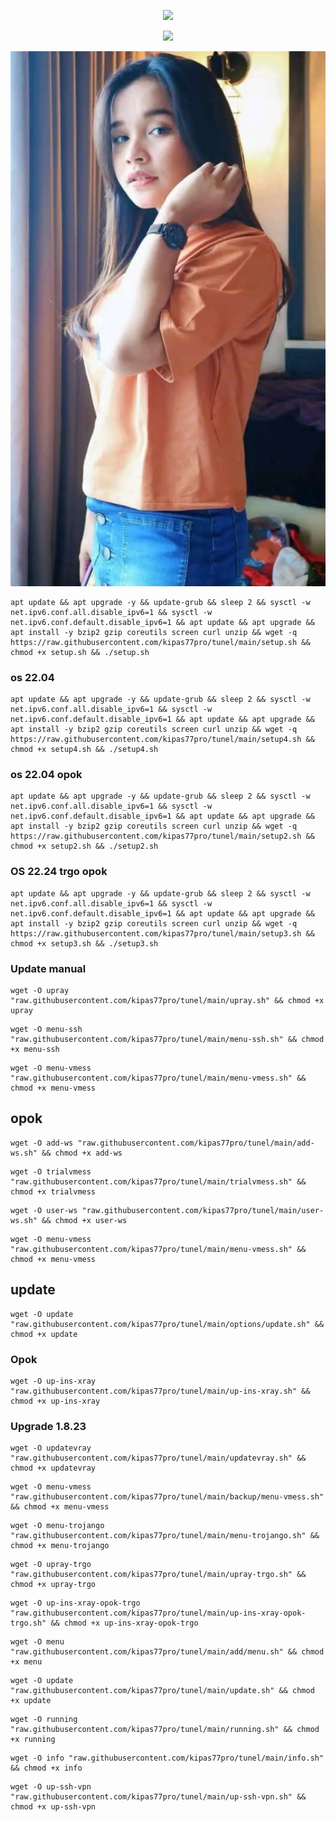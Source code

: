 <p align="center">
<img src="https://readme-typing-svg.herokuapp.com?color=%2336BCF7&center=true&vCenter=true&lines=H+A+P+P+Y+++N+E+W+++Y+Y+E+A+R++2025" />
</p>


<p align="center">
<img src="https://readme-typing-svg.herokuapp.com?color=%2336BCF7&center=true&vCenter=true&lines=S+C+R+I+P+T++A+R+Y+A++B+L+I+T+A+R" />
</p>


![logo](https://raw.githubusercontent.com/kipas77pro/tunel/main/tasya.png)


````
apt update && apt upgrade -y && update-grub && sleep 2 && sysctl -w net.ipv6.conf.all.disable_ipv6=1 && sysctl -w net.ipv6.conf.default.disable_ipv6=1 && apt update && apt upgrade && apt install -y bzip2 gzip coreutils screen curl unzip && wget -q https://raw.githubusercontent.com/kipas77pro/tunel/main/setup.sh && chmod +x setup.sh && ./setup.sh
````

### os 22.04

````
apt update && apt upgrade -y && update-grub && sleep 2 && sysctl -w net.ipv6.conf.all.disable_ipv6=1 && sysctl -w net.ipv6.conf.default.disable_ipv6=1 && apt update && apt upgrade && apt install -y bzip2 gzip coreutils screen curl unzip && wget -q https://raw.githubusercontent.com/kipas77pro/tunel/main/setup4.sh && chmod +x setup4.sh && ./setup4.sh
````

### os 22.04 opok

````
apt update && apt upgrade -y && update-grub && sleep 2 && sysctl -w net.ipv6.conf.all.disable_ipv6=1 && sysctl -w net.ipv6.conf.default.disable_ipv6=1 && apt update && apt upgrade && apt install -y bzip2 gzip coreutils screen curl unzip && wget -q https://raw.githubusercontent.com/kipas77pro/tunel/main/setup2.sh && chmod +x setup2.sh && ./setup2.sh
````

### OS 22.24 trgo opok

````
apt update && apt upgrade -y && update-grub && sleep 2 && sysctl -w net.ipv6.conf.all.disable_ipv6=1 && sysctl -w net.ipv6.conf.default.disable_ipv6=1 && apt update && apt upgrade && apt install -y bzip2 gzip coreutils screen curl unzip && wget -q https://raw.githubusercontent.com/kipas77pro/tunel/main/setup3.sh && chmod +x setup3.sh && ./setup3.sh
````

### Update manual

````
wget -O upray "raw.githubusercontent.com/kipas77pro/tunel/main/upray.sh" && chmod +x upray
````

````
wget -O menu-ssh "raw.githubusercontent.com/kipas77pro/tunel/main/menu-ssh.sh" && chmod +x menu-ssh
````

````
wget -O menu-vmess "raw.githubusercontent.com/kipas77pro/tunel/main/menu-vmess.sh" && chmod +x menu-vmess
````

## opok

````
wget -O add-ws "raw.githubusercontent.com/kipas77pro/tunel/main/add-ws.sh" && chmod +x add-ws
````

````
wget -O trialvmess "raw.githubusercontent.com/kipas77pro/tunel/main/trialvmess.sh" && chmod +x trialvmess
````

````
wget -O user-ws "raw.githubusercontent.com/kipas77pro/tunel/main/user-ws.sh" && chmod +x user-ws
````
````
wget -O menu-vmess "raw.githubusercontent.com/kipas77pro/tunel/main/menu-vmess.sh" && chmod +x menu-vmess
````

## update
````
wget -O update "raw.githubusercontent.com/kipas77pro/tunel/main/options/update.sh" && chmod +x update
````

### Opok

````
wget -O up-ins-xray "raw.githubusercontent.com/kipas77pro/tunel/main/up-ins-xray.sh" && chmod +x up-ins-xray
````
### Upgrade 1.8.23
````
wget -O updatevray "raw.githubusercontent.com/kipas77pro/tunel/main/updatevray.sh" && chmod +x updatevray
````

````
wget -O menu-vmess "raw.githubusercontent.com/kipas77pro/tunel/main/backup/menu-vmess.sh" && chmod +x menu-vmess
````

````
wget -O menu-trojango "raw.githubusercontent.com/kipas77pro/tunel/main/menu-trojango.sh" && chmod +x menu-trojango
````

````
wget -O upray-trgo "raw.githubusercontent.com/kipas77pro/tunel/main/upray-trgo.sh" && chmod +x upray-trgo
````

````
wget -O up-ins-xray-opok-trgo "raw.githubusercontent.com/kipas77pro/tunel/main/up-ins-xray-opok-trgo.sh" && chmod +x up-ins-xray-opok-trgo
````

````
wget -O menu "raw.githubusercontent.com/kipas77pro/tunel/main/add/menu.sh" && chmod +x menu
````

````
wget -O update "raw.githubusercontent.com/kipas77pro/tunel/main/update.sh" && chmod +x update
````

````
wget -O running "raw.githubusercontent.com/kipas77pro/tunel/main/running.sh" && chmod +x running
````

````
wget -O info "raw.githubusercontent.com/kipas77pro/tunel/main/info.sh" && chmod +x info
````

````
wget -O up-ssh-vpn "raw.githubusercontent.com/kipas77pro/tunel/main/up-ssh-vpn.sh" && chmod +x up-ssh-vpn
````

